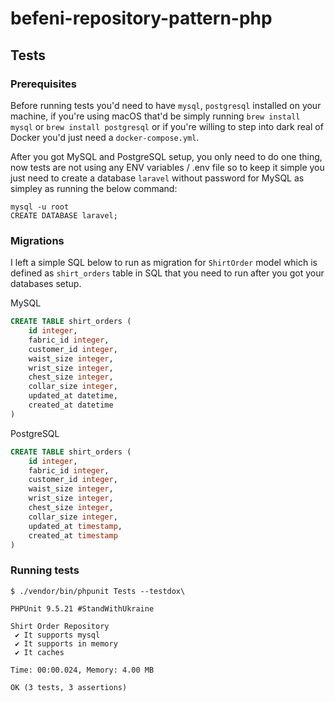 # befeni-repository-pattern-php

## Tests

### Prerequisites
Before running tests you'd need to have `mysql`, `postgresql` installed on your
machine, if you're using macOS that'd be simply running `brew install mysql` or
`brew install postgresql` or if you're willing to step into dark real of Docker you'd just need a `docker-compose.yml`.

After you got MySQL and PostgreSQL setup, you only need to do one thing, now
tests are not using any ENV variables / .env file so to keep it simple you just
need to create a database `laravel` without password for MySQL as simpley as
running the below command:


```
mysql -u root
CREATE DATABASE laravel;
```


### Migrations
I left a simple SQL below to run as migration for `ShirtOrder` model which is
defined as `shirt_orders` table in SQL that you need to run after you got your
databases setup.


MySQL
```sql
CREATE TABLE shirt_orders (
	id integer,
	fabric_id integer,
	customer_id integer,
	waist_size integer,
	wrist_size integer,
	chest_size integer,
	collar_size integer,
	updated_at datetime,
	created_at datetime
)
```

PostgreSQL
```sql
CREATE TABLE shirt_orders (
	id integer,
	fabric_id integer,
	customer_id integer,
	waist_size integer,
	wrist_size integer,
	chest_size integer,
	collar_size integer,
	updated_at timestamp,
	created_at timestamp
)
```


### Running tests
```
$ ./vendor/bin/phpunit Tests --testdox\

PHPUnit 9.5.21 #StandWithUkraine

Shirt Order Repository
 ✔ It supports mysql
 ✔ It supports in memory
 ✔ It caches

Time: 00:00.024, Memory: 4.00 MB

OK (3 tests, 3 assertions)
```
